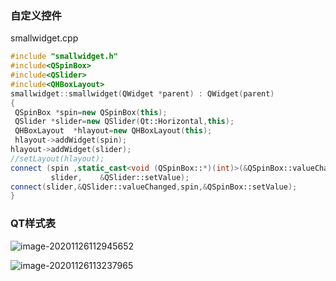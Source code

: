 ### 自定义控件

smallwidget.cpp

~~~c++
#include "smallwidget.h"
#include<QSpinBox>
#include<QSlider>
#include<QHBoxLayout>
smallwidget::smallwidget(QWidget *parent) : QWidget(parent)
{
 QSpinBox *spin=new QSpinBox(this);
 QSlider *slider=new QSlider(Qt::Horizontal,this);
 QHBoxLayout  *hlayout=new QHBoxLayout(this);
 hlayout->addWidget(spin);
hlayout->addWidget(slider);
//setLayout(hlayout);
connect (spin ,static_cast<void (QSpinBox::*)(int)>(&QSpinBox::valueChanged),
         slider,    &QSlider::setValue);
connect(slider,&QSlider::valueChanged,spin,&QSpinBox::setValue);
}

~~~

### QT样式表

![image-20201126112945652](C:\Users\Administrator\AppData\Roaming\Typora\typora-user-images\image-20201126112945652.png)

![image-20201126113237965](C:\Users\Administrator\AppData\Roaming\Typora\typora-user-images\image-20201126113237965.png)